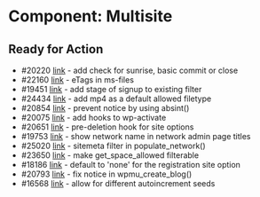 # Component: Multisite

## Ready for Action

* #20220 [link](http://core.trac.wordpress.org/ticket/20220) - add check for sunrise, basic commit or close
* #22160 [link](http://core.trac.wordpress.org/ticket/22160) - eTags in ms-files
* #19451 [link](http://core.trac.wordpress.org/ticket/19451) - add stage of signup to existing filter
* #24434 [link](http://core.trac.wordpress.org/ticket/24434) - add mp4 as a default allowed filetype
* #20854 [link](http://core.trac.wordpress.org/ticket/20854) - prevent notice by using absint()
* #20075 [link](http://core.trac.wordpress.org/ticket/20075) - add hooks to wp-activate
* #20651 [link](http://core.trac.wordpress.org/ticket/20651) - pre-deletion hook for site options
* #19753 [link](http://core.trac.wordpress.org/ticket/19753) - show network name in network admin page titles
* #25020 [link](http://core.trac.wordpress.org/ticket/25020) - sitemeta filter in populate_network()
* #23650 [link](http://core.trac.wordpress.org/ticket/23650) - make get_space_allowed filterable
* #18186 [link](http://core.trac.wordpress.org/ticket/18186) - default to 'none' for the registration site option
* #20793 [link](http://core.trac.wordpress.org/ticket/20793) - fix notice in wpmu_create_blog()
* #16568 [link](http://core.trac.wordpress.org/ticket/16568) - allow for different autoincrement seeds